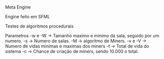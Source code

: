 Meta Engine

Engine feito em SFML

Testes de algoritmos procedurais

Parametros
-w e -W -> Tamanho maximo e minimo da sala, seguido por um numero.
-s -> Numero de salas.
-M -> algoritmo de Miners.
-v e -V -> Numero de vidas minimas e maximas dos miners
-t -> Total de vida do sistema
-c -> Chance de criação de miners, sendo 10.000 o total.

